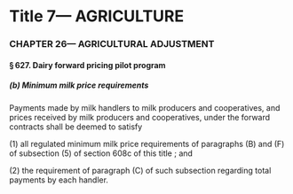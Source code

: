 
# Title 7— AGRICULTURE
### CHAPTER 26— AGRICULTURAL ADJUSTMENT
#### § 627. Dairy forward pricing pilot program
##### (b) Minimum milk price requirements

Payments made by milk handlers to milk producers and cooperatives, and prices received by milk producers and cooperatives, under the forward contracts shall be deemed to satisfy

(1) all regulated minimum milk price requirements of paragraphs (B) and (F) of subsection (5) of section 608c of this title ; and

(2) the requirement of paragraph (C) of such subsection regarding total payments by each handler.
